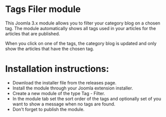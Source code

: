 Tags Filer module
==============================

This Joomla 3.x module allows you to filter your category blog on a chosen tag.
The module automatically shows all tags used in your articles for the articles that are published.

When you click on one of the tags, the category blog is updated and only show the articles that have the chosen tag.

# Installation instructions:
* Download the installer file from the releases page.
* Install the module through your Joomla extension installer.
* Create a new module of the type Tag - Filter.
* In the module tab set the sort order of the tags and optionally set of you want to show a message when no tags are found.
* Don't forget to publish the module.
